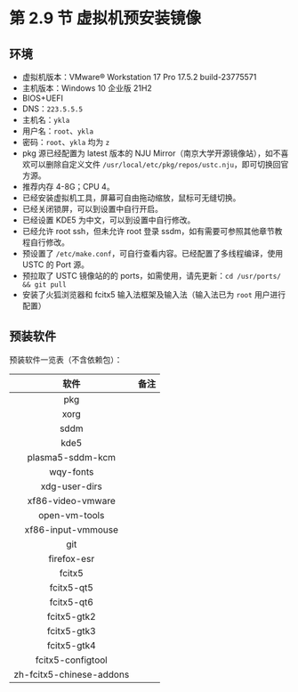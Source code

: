 # 第 2.9 节 虚拟机预安装镜像

## 环境

- 虚拟机版本：VMware® Workstation 17 Pro 17.5.2 build-23775571
- 主机版本：Windows 10 企业版 21H2
- BIOS+UEFI
- DNS：`223.5.5.5`
- 主机名：`ykla`
- 用户名：`root`、`ykla`
- 密码：`root`、`ykla` 均为 `z`
- pkg 源已经配置为 latest 版本的 NJU Mirror（南京大学开源镜像站），如不喜欢可以删除自定义文件 `/usr/local/etc/pkg/repos/ustc.nju`，即可切换回官方源。
- 推荐内存 4-8G；CPU 4。
- 已经安装虚拟机工具，屏幕可自由拖动缩放，鼠标可无缝切换。
- 已经关闭锁屏，可以到设置中自行开启。
- 已经设置 KDE5 为中文，可以到设置中自行修改。
- 已经允许 root ssh，但未允许 root 登录 ssdm，如有需要可参照其他章节教程自行修改。
- 预设置了 `/etc/make.conf`，可自行查看内容。已经配置了多线程编译，使用 USTC 的 Port 源。
- 预拉取了 USTC 镜像站的的 ports，如需使用，请先更新：`cd /usr/ports/ && git pull`
- 安装了火狐浏览器和 fcitx5 输入法框架及输入法（输入法已为 `root` 用户进行配置）


## 预装软件

预装软件一览表（不含依赖包）：

|软件|备注|
|:---:|:---:|
|pkg||
|xorg||
|sddm||
|kde5||
| plasma5-sddm-kcm||
|wqy-fonts||
|xdg-user-dirs||
|xf86-video-vmware||
| open-vm-tools||
| xf86-input-vmmouse||
|git||
|firefox-esr||
|fcitx5||
| fcitx5-qt5 ||
|fcitx5-qt6||
| fcitx5-gtk2 ||
|fcitx5-gtk3 ||
|fcitx5-gtk4||
| fcitx5-configtool ||
|zh-fcitx5-chinese-addons||



   
